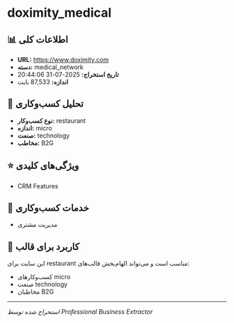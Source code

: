 # doximity_medical

## 📊 اطلاعات کلی
- **URL:** https://www.doximity.com
- **دسته:** medical_network
- **تاریخ استخراج:** 2025-07-31 20:44:06
- **اندازه:** 87,533 بایت

## 🏢 تحلیل کسب‌وکاری
- **نوع کسب‌وکار:** restaurant
- **اندازه:** micro
- **صنعت:** technology
- **مخاطب:** B2G

## ⭐ ویژگی‌های کلیدی
- CRM Features

## 🔧 خدمات کسب‌وکاری
- مدیریت مشتری

## 🎯 کاربرد برای قالب
این سایت برای restaurant مناسب است و می‌تواند الهام‌بخش قالب‌های:
- کسب‌وکارهای micro
- صنعت technology
- مخاطبان B2G

---
*استخراج شده توسط Professional Business Extractor*

